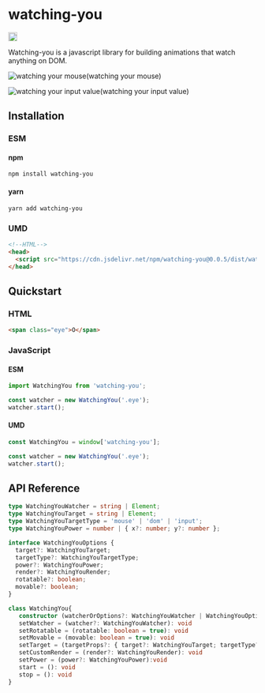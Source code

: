 # watching-you

<a href="https://www.npmjs.com/package/watching-you"><img src="https://badge.fury.io/js/watching-you.svg" alt="npm version" height="18"></a>

Watching-you is a javascript library for building animations that watch anything on DOM.

![watching your mouse](https://github.com/jj811208/watching-you/blob/main/static/1.gif)(watching your mouse)

![watching your input value](https://github.com/jj811208/watching-you/blob/main/static/2.gif)(watching your input value)

## Installation

### ESM

#### npm

```
npm install watching-you
```

#### yarn

```
yarn add watching-you
```

### UMD

```html
<!--HTML-->
<head>
  <script src="https://cdn.jsdelivr.net/npm/watching-you@0.0.5/dist/watching-you.umd.cjs"></script>
</head>
```

## Quickstart

### HTML

```html
<span class="eye">O</span>
```

### JavaScript

#### ESM

```javascript
import WatchingYou from 'watching-you';

const watcher = new WatchingYou('.eye');
watcher.start();
```

#### UMD

```javascript
const WatchingYou = window['watching-you'];

const watcher = new WatchingYou('.eye');
watcher.start();
```

## API Reference

```typescript
type WatchingYouWatcher = string | Element;
type WatchingYouTarget = string | Element;
type WatchingYouTargetType = 'mouse' | 'dom' | 'input';
type WatchingYouPower = number | { x?: number; y?: number };

interface WatchingYouOptions {
  target?: WatchingYouTarget;
  targetType?: WatchingYouTargetType;
  power?: WatchingYouPower;
  render?: WatchingYouRender;
  rotatable?: boolean;
  movable?: boolean;
}

class WatchingYou{
   constructor (watcherOrOptions?: WatchingYouWatcher | WatchingYouOptions,optionsBase: WatchingYouOptions = {}){}
   setWatcher = (watcher?: WatchingYouWatcher): void
   setRotatable = (rotatable: boolean = true): void
   setMovable = (movable: boolean = true): void
   setTarget = (targetProps?: { target?: WatchingYouTarget; targetType?: WatchingYouTargetType; }): void
   setCustomRender = (render?: WatchingYouRender): void
   setPower = (power?: WatchingYouPower):void
   start = (): void
   stop = (): void
}
```
